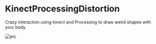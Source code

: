 # KinectProcessingDistortion
Crazy interaction using kinect and Processing to draw weird shapes with your body.

![pic](https://raw.githubusercontent.com/mikkelmedm/KinectProcessingDistortion/master/Screen%20Shot%202018-11-14%20at%2018.24.14.png)
